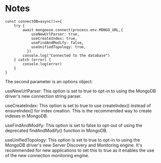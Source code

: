 # Notes


```
const connectDB=async()=>{
    try {
        await mongoose.connect(process.env.MONGO_URL,{
            useNewUrlParser: true,
            useCreateIndex: true,                               
            useFindAndModify: false,
            useUnifiedTopology: true,
          })
        console.log("Connected to the database")
    } catch (error) {
        console.log(error)
    }
}

```

The second parameter is an options object:

useNewUrlParser: This option is set to true to opt-in to using the MongoDB driver's new connection string parser.

useCreateIndex: This option is set to true to use createIndex() instead of ensureIndex() for index creation. This is the recommended way to create indexes in MongoDB.

useFindAndModify: This option is set to false to opt-out of using the deprecated findAndModify() function in MongoDB.

useUnifiedTopology: This option is set to true to opt-in to using the MongoDB driver's new Server Discovery and Monitoring engine. It's recommended for new applications to set this to true as it enables the use of the new connection monitoring engine.


